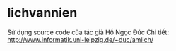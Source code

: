 # lichvannien

Sử dụng source code của tác giả Hồ Ngọc Đức 
Chi tiết: http://www.informatik.uni-leipzig.de/~duc/amlich/
